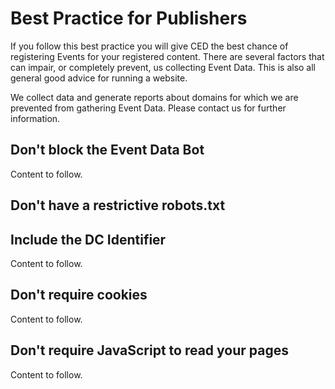 # Best Practice for Publishers

If you follow this best practice you will give CED the best chance of registering Events for your registered content. There are several factors that can impair, or completely prevent, us collecting Event Data. This is also all general good advice for running a website.

We collect data and generate reports about domains for which we are prevented from gathering Event Data. Please contact us for further information.

## Don't block the Event Data Bot

Content to follow.

## Don't have a restrictive robots.txt

## Include the DC Identifier

Content to follow.

## Don't require cookies

Content to follow.

## Don't require JavaScript to read your pages

Content to follow.

